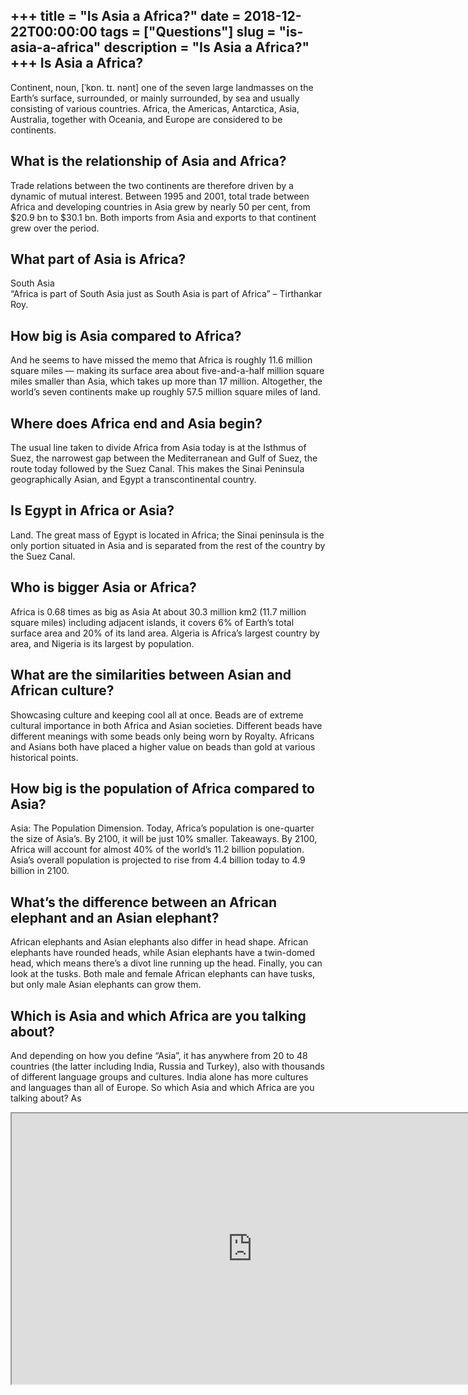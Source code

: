 +++
title = "Is Asia a Africa?"
date = 2018-12-22T00:00:00
tags = ["Questions"]
slug = "is-asia-a-africa"
description = "Is Asia a Africa?"
+++
Is Asia a Africa?
-----------------

Continent, noun, \[ˈkɒn. tɪ. nənt\] one of the seven large landmasses on the Earth’s surface, surrounded, or mainly surrounded, by sea and usually consisting of various countries. Africa, the Americas, Antarctica, Asia, Australia, together with Oceania, and Europe are considered to be continents.

What is the relationship of Asia and Africa?
--------------------------------------------

Trade relations between the two continents are therefore driven by a dynamic of mutual interest. Between 1995 and 2001, total trade between Africa and developing countries in Asia grew by nearly 50 per cent, from $20.9 bn to $30.1 bn. Both imports from Asia and exports to that continent grew over the period.

What part of Asia is Africa?
----------------------------

South Asia  
“Africa is part of South Asia just as South Asia is part of Africa” – Tirthankar Roy.

How big is Asia compared to Africa?
-----------------------------------

And he seems to have missed the memo that Africa is roughly 11.6 million square miles — making its surface area about five-and-a-half million square miles smaller than Asia, which takes up more than 17 million. Altogether, the world’s seven continents make up roughly 57.5 million square miles of land.

Where does Africa end and Asia begin?
-------------------------------------

The usual line taken to divide Africa from Asia today is at the Isthmus of Suez, the narrowest gap between the Mediterranean and Gulf of Suez, the route today followed by the Suez Canal. This makes the Sinai Peninsula geographically Asian, and Egypt a transcontinental country.

Is Egypt in Africa or Asia?
---------------------------

Land. The great mass of Egypt is located in Africa; the Sinai peninsula is the only portion situated in Asia and is separated from the rest of the country by the Suez Canal.

Who is bigger Asia or Africa?
-----------------------------

Africa is 0.68 times as big as Asia At about 30.3 million km2 (11.7 million square miles) including adjacent islands, it covers 6% of Earth’s total surface area and 20% of its land area. Algeria is Africa’s largest country by area, and Nigeria is its largest by population.

What are the similarities between Asian and African culture?
------------------------------------------------------------

Showcasing culture and keeping cool all at once. Beads are of extreme cultural importance in both Africa and Asian societies. Different beads have different meanings with some beads only being worn by Royalty. Africans and Asians both have placed a higher value on beads than gold at various historical points.

How big is the population of Africa compared to Asia?
-----------------------------------------------------

Asia: The Population Dimension. Today, Africa’s population is one-quarter the size of Asia’s. By 2100, it will be just 10% smaller. Takeaways. By 2100, Africa will account for almost 40% of the world’s 11.2 billion population. Asia’s overall population is projected to rise from 4.4 billion today to 4.9 billion in 2100.

What’s the difference between an African elephant and an Asian elephant?
------------------------------------------------------------------------

African elephants and Asian elephants also differ in head shape. African elephants have rounded heads, while Asian elephants have a twin-domed head, which means there’s a divot line running up the head. Finally, you can look at the tusks. Both male and female African elephants can have tusks, but only male Asian elephants can grow them.

Which is Asia and which Africa are you talking about?
-----------------------------------------------------

And depending on how you define “Asia”, it has anywhere from 20 to 48 countries (the latter including India, Russia and Turkey), also with thousands of different language groups and cultures. India alone has more cultures and languages than all of Europe. So which Asia and which Africa are you talking about? As

<iframe allow="accelerometer; autoplay; clipboard-write; encrypted-media; gyroscope; picture-in-picture" allowfullscreen="" class="__youtube_prefs__  epyt-is-override  no-lazyload" data-no-lazy="1" data-origheight="433" data-origwidth="770" data-skipgform_ajax_framebjll="" height="433" id="_ytid_39826" loading="lazy" src="https://www.youtube.com/embed/EotTH4rM2l4?enablejsapi=1&autoplay=0&cc_load_policy=0&cc_lang_pref=&iv_load_policy=1&loop=0&modestbranding=0&rel=1&fs=1&playsinline=0&autohide=2&theme=dark&color=red&controls=1&" title="YouTube player" width="770"></iframe>